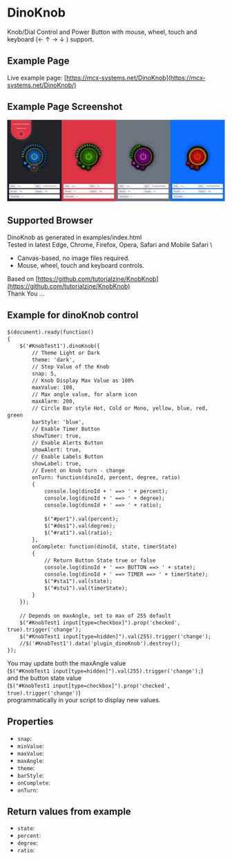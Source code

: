 # DinoKnob

Knob/Dial Control and Power Button with mouse, wheel, touch and keyboard (← ↑ → ↓ ) support.

## Example Page
Live example page: [https://mcx-systems.net/DinoKnob](https://mcx-systems.net/DinoKnob/)

## Example Page Screenshot
![Screenshot](screenshot.jpeg)

## Supported Browser
DinoKnob as generated in examples/index.html \
Tested in latest Edge, Chrome, Firefox, Opera, Safari and Mobile Safari \

- Canvas-based, no image files required.
- Mouse, wheel, touch and keyboard controls.

Based on [https://github.com/tutorialzine/KnobKnob](https://github.com/tutorialzine/KnobKnob) \
Thank You ...

Example for dinoKnob control
------------------------

```script
$(document).ready(function()
{
	$('#KnobTest1').dinoKnob({
		// Theme Light or Dark
		theme: 'dark',
		// Step Value of the Knob
		snap: 5,
		// Knob Display Max Value as 100%
		maxValue: 100,
		// Max angle value, for alarm icon
		maxAlarm: 200,
		// Circle Bar style Hot, Cold or Mono, yellow, blue, red, green
		barStyle: 'blue',
		// Enable Timer Button
		showTimer: true,
		// Enable Alerts Button
		showAlert: true,
		// Enable Labels Button
		showLabel: true,
		// Event on knob turn - change
		onTurn: function(dinoId, percent, degree, ratio)
		{
			console.log(dinoId + ' ==> ' + percent);
			console.log(dinoId + ' ==> ' + degree);
			console.log(dinoId + ' ==> ' + ratio);

			$("#per1").val(percent);
			$("#des1").val(degree);
			$("#rat1").val(ratio);
		},
		onComplete: function(dinoId, state, timerState)
		{
			// Return Button State true or false
			console.log(dinoId + ' ==> BUTTON ==> ' + state);
			console.log(dinoId + ' ==> TIMER ==> ' + timerState);
			$("#sta1").val(state);
			$("#stu1").val(timerState);
		}
	});

	// Depends on maxAngle, set to max of 255 default
	$("#KnobTest1 input[type=checkbox]").prop('checked', true).trigger('change');
	$("#KnobTest1 input[type=hidden]").val(255).trigger('change');
	//$('#KnobTest1').data('plugin_dinoKnob').destroy();
});
```

You may update both the maxAngle value \
(`$("#KnobTest1 input[type=hidden]").val(255).trigger('change');`) \
and the button state value \
(`$("#KnobTest1 input[type=checkbox]").prop('checked', true).trigger('change')`) \
programmatically in your script to display new values.

Properties
----------

- `snap`: 
- `minValue`: 
- `maxValue`: 
- `maxAngle`: 
- `theme`: 
- `barStyle`: 
- `onComplete`: 
- `onTurn`: 

Return values from example
----------

- `state`: 
- `percent`: 
- `degree`:
- `ratio`: 
